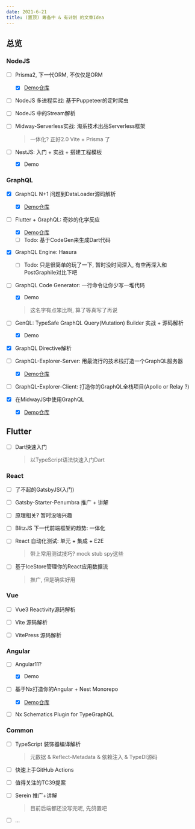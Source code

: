 ```yaml
---
date: 2021-6-21
title: (置顶) 筹备中 & 有计划 的文章Idea
---
```


## 总览

### NodeJS

- [ ] Prisma2, 下一代ORM, 不仅仅是ORM
  
  - [x] [Demo仓库](https://github.com/linbudu599/Prisma-Article-Example)
  
- [ ] NodeJS 多进程实战: 基于Puppeteer的定时爬虫

- [ ] NodeJS 中的Stream解析

- [ ] Midway-Serverless实战: 淘系技术出品Serverless框架

  > 一体化? 正好2.0 Vite + Prisma 了

- [ ] NestJS: 入门 + 实战 + 搭建工程模板
  
  - [x] Demo



### GraphQL

- [x] GraphQL N+1 问题到DataLoader源码解析

  - [x] [Demo仓库](https://github.com/linbudu599/DataLoader-Source-Explore)

- [ ] Flutter + GraphQL: 奇妙的化学反应

  - [x] [Demo仓库](https://github.com/linbudu599/flutter_graphql_example)
  - [ ] Todo: 基于CodeGen来生成Dart代码

- [x] GraphQL Engine: Hasura

  - [ ] Todo: 只是很简单的玩了一下, 暂时没时间深入, 有空再深入和PostGraphile对比下吧

- [ ] GraphQL Code Generator: 一行命令让你少写一堆代码

  - [x] Demo

  > 这名字有点笨比啊, 算了等真写了再说

- [ ] GenQL: TypeSafe GraphQL Query(Mutation) Builder 实战 + 源码解析

  - [x] Demo

- [x] GraphQL Directive解析

- [ ] GraphQL-Explorer-Server: 用最流行的技术栈打造一个GraphQL服务器

  - [x] [Demo仓库](https://github.com/linbudu599/GraphQL-Explorer-Server)

- [ ] GraphQL-Explorer-Client: 打造你的GraphQL全栈项目(Apollo or Relay ?)

- [x] 在MidwayJS中使用GraphQL

  - [x] [Demo仓库](https://github.com/linbudu599/Midway-GraphQL-Starter)



## Flutter

- [ ] Dart快速入门

  > 以TypeScript语法快速入门Dart



### React

- [ ] 了不起的GatsbyJS(入门)

- [ ] Gatsby-Starter-Penumbra 推广 + 讲解

- [ ] 原理相关? 暂时没啥兴趣

- [ ] BlitzJS 下一代前端框架的趋势: 一体化

- [ ] React 自动化测试: 单元 + 集成 + E2E

  > 带上常用测试技巧? mock stub spy这些

- [ ] 基于IceStore管理你的React应用数据流

  > 推广, 但是确实好用



### Vue

- [ ] Vue3 Reactivity源码解析
- [ ] Vite 源码解析
- [ ] VitePress 源码解析



### Angular

- [ ] Angular11?
  - [x] Demo
- [ ] 基于Nx打造你的Angular + Nest Monorepo
  - [x] [Demo仓库](https://github.com/linbudu599/Nx-Todo-App)

- [ ] Nx Schematics Plugin for TypeGraphQL



### Common

- [ ] TypeScript 装饰器编译解析

  > 元数据 & Reflect-Metadata & 依赖注入 & TypeDI源码

- [ ] 快速上手GitHub Actions

- [ ] 值得关注的TC39提案

- [ ] Serein 推广+讲解

  > 目前后端都还没写完呢, 先鸽置吧
  
- [ ] ...











